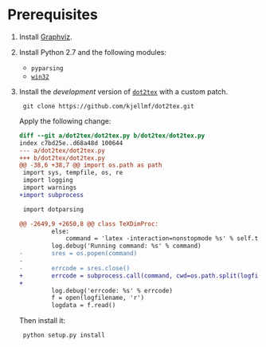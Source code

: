 # Prerequisites

1. Install [Graphviz](https://graphviz.org).
2. Install Python 2.7 and the following modules:
    - `pyparsing`
    - [`win32`](https://sourceforge.net/projects/pywin32/)
3. Install the _development_ version of [`dot2tex`](http://dot2tex.readthedocs.io/) with a custom patch.

        git clone https://github.com/kjellmf/dot2tex.git

   Apply the following change:

    ``` diff
    diff --git a/dot2tex/dot2tex.py b/dot2tex/dot2tex.py
    index c7bd25e..d68a48d 100644
    --- a/dot2tex/dot2tex.py
    +++ b/dot2tex/dot2tex.py
    @@ -38,6 +38,7 @@ import os.path as path
     import sys, tempfile, os, re
     import logging
     import warnings
    +import subprocess

     import dotparsing

    @@ -2649,9 +2650,8 @@ class TeXDimProc:
             else:
                 command = 'latex -interaction=nonstopmode %s' % self.tempfilename
             log.debug('Running command: %s' % command)
    -        sres = os.popen(command)
    -
    -        errcode = sres.close()
    +        errcode = subprocess.call(command, cwd=os.path.split(logfilename)[0])
    +
             log.debug('errcode: %s' % errcode)
             f = open(logfilename, 'r')
             logdata = f.read()
    ```

   Then install it:

        python setup.py install


